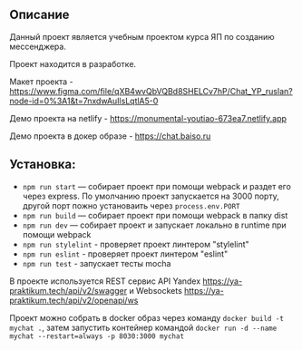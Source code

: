 ## Описание

Данный проект является учебным проектом курса ЯП по созданию мессенджера.

Проект находится в разработке.

Макет проекта - https://www.figma.com/file/qXB4wvQbVQBd8SHELCv7hP/Chat_YP_ruslan?node-id=0%3A1&t=7nxdwAuIlsLqtlA5-0

Демо проекта на netlify - https://monumental-youtiao-673ea7.netlify.app

Демо проекта в докер образе - https://chat.baiso.ru

## Установка:


- `npm run start` — собирает проект при помощи webpack и раздет его через express. По умолчанию проект запускается на 3000 порту, другой порт пожно установаить через `process.env.PORT`
- `npm run build` — собирает проект при помощи webpack в папку dist
- `npm run dev` — собирает проект и запускает локально в runtime при помощи webpack
- `npm run stylelint` - проверяет проект линтером "stylelint"
- `npm run eslint` - проверяет проект линтером "eslint"
- `npm run test` - запускает тесты mocha

В проекте используется REST сервис API Yandex https://ya-praktikum.tech/api/v2/swagger и Websockets https://ya-praktikum.tech/api/v2/openapi/ws

Проект можно собрать в docker образ через команду `docker build -t mychat .`, затем запустить контейнер командой `docker run -d --name mychat --restart=always -p 8030:3000 mychat`

